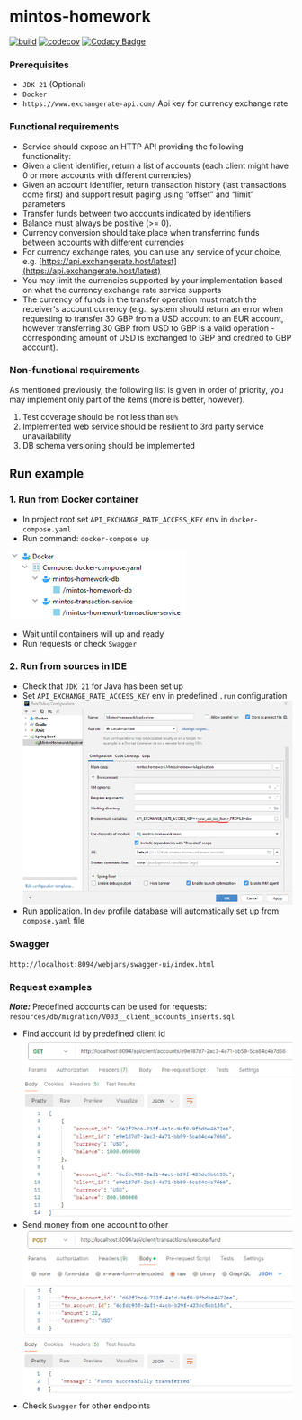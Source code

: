 # mintos-homework

[![build](https://github.com/ximtech/mintos-homework/actions/workflows/build.yml/badge.svg)](https://github.com/ximtech/mintos-homework/actions/workflows/build.yml)
[![codecov](https://codecov.io/gh/ximtech/mintos-homework/graph/badge.svg?token=ODTJcTrfNp)](https://codecov.io/gh/ximtech/mintos-homework)
[![Codacy Badge](https://app.codacy.com/project/badge/Grade/b1f3cef3229c49e3acdf66836ba8b7bb)](https://app.codacy.com/gh/ximtech/mintos-homework/dashboard)

### Prerequisites

- `JDK 21` (Optional)
- `Docker`
- `https://www.exchangerate-api.com/` Api key for currency exchange rate

### Functional requirements

- Service should expose an HTTP API providing the following functionality:
- Given a client identifier, return a list of accounts (each client might have 0 or more
accounts with different currencies)
- Given an account identifier, return transaction history (last transactions come first)
and support result paging using “offset” and “limit” parameters
- Transfer funds between two accounts indicated by identifiers
- Balance must always be positive (>= 0).
- Currency conversion should take place when transferring funds between accounts with
different currencies
- For currency exchange rates, you can use any service of your choice, e.g.
[https://api.exchangerate.host/latest](https://api.exchangerate.host/latest)
- You may limit the currencies supported by your implementation based on what the
currency exchange rate service supports
- The currency of funds in the transfer operation must match the receiver's account
currency (e.g., system should return an error when requesting to transfer 30 GBP
from a USD account to an EUR account, however transferring 30 GBP from USD to
GBP is a valid operation - corresponding amount of USD is exchanged to GBP and
credited to GBP account).

### Non-functional requirements

As mentioned previously, the following list is given in order of priority, you may implement only part of
the items (more is better, however).
1. Test coverage should be not less than `80%`
2. Implemented web service should be resilient to 3rd party service unavailability
3. DB schema versioning should be implemented

## Run example

### 1. Run from Docker container

- In project root set `API_EXCHANGE_RATE_ACCESS_KEY` env in `docker-compose.yaml`
- Run command: `docker-compose up`<br/>

![<img width="200" height="200"/>](assets/docker-img.png)

- Wait until containers will up and ready
- Run requests or check `Swagger`

### 2. Run from sources in IDE

- Check that `JDK 21` for Java has been set up
- Set `API_EXCHANGE_RATE_ACCESS_KEY` env in predefined `.run` configuration<br/>
  ![<img width="150" height="150"/>](assets/ide-setup.png)
- Run application. In `dev` profile database will automatically set up from `compose.yaml` file

### Swagger

`http://localhost:8094/webjars/swagger-ui/index.html`

### Request examples

***Note:*** Predefined accounts can be used for requests: `resources/db/migration/V003__client_accounts_inserts.sql`

- Find account id by predefined client id<br/>
   ![<img width="150" height="150"/>](assets/account-request.png)
- Send money from one account to other<br/>
   ![<img width="150" height="150"/>](assets/transaction.png)
- Check `Swagger` for other endpoints



